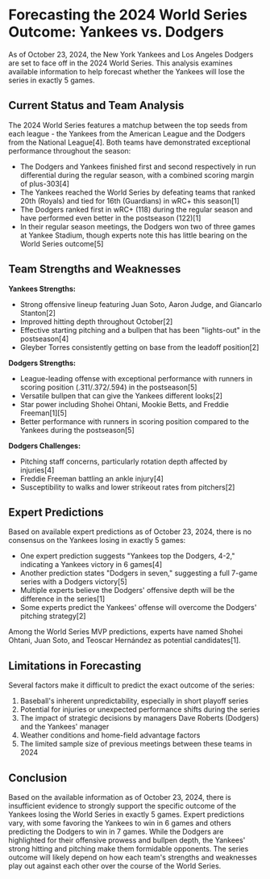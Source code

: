 # Forecasting the 2024 World Series Outcome: Yankees vs. Dodgers

As of October 23, 2024, the New York Yankees and Los Angeles Dodgers are set to face off in the 2024 World Series. This analysis examines available information to help forecast whether the Yankees will lose the series in exactly 5 games.

## Current Status and Team Analysis

The 2024 World Series features a matchup between the top seeds from each league - the Yankees from the American League and the Dodgers from the National League[4]. Both teams have demonstrated exceptional performance throughout the season:

- The Dodgers and Yankees finished first and second respectively in run differential during the regular season, with a combined scoring margin of plus-303[4]
- The Yankees reached the World Series by defeating teams that ranked 20th (Royals) and tied for 16th (Guardians) in wRC+ this season[1]
- The Dodgers ranked first in wRC+ (118) during the regular season and have performed even better in the postseason (122)[1]
- In their regular season meetings, the Dodgers won two of three games at Yankee Stadium, though experts note this has little bearing on the World Series outcome[5]

## Team Strengths and Weaknesses

**Yankees Strengths:**
- Strong offensive lineup featuring Juan Soto, Aaron Judge, and Giancarlo Stanton[2]
- Improved hitting depth throughout October[2]
- Effective starting pitching and a bullpen that has been "lights-out" in the postseason[4]
- Gleyber Torres consistently getting on base from the leadoff position[2]

**Dodgers Strengths:**
- League-leading offense with exceptional performance with runners in scoring position (.311/.372/.594) in the postseason[5]
- Versatile bullpen that can give the Yankees different looks[2]
- Star power including Shohei Ohtani, Mookie Betts, and Freddie Freeman[1][5]
- Better performance with runners in scoring position compared to the Yankees during the postseason[5]

**Dodgers Challenges:**
- Pitching staff concerns, particularly rotation depth affected by injuries[4]
- Freddie Freeman battling an ankle injury[4]
- Susceptibility to walks and lower strikeout rates from pitchers[2]

## Expert Predictions

Based on available expert predictions as of October 23, 2024, there is no consensus on the Yankees losing in exactly 5 games:

- One expert prediction suggests "Yankees top the Dodgers, 4-2," indicating a Yankees victory in 6 games[4]
- Another prediction states "Dodgers in seven," suggesting a full 7-game series with a Dodgers victory[5]
- Multiple experts believe the Dodgers' offensive depth will be the difference in the series[1]
- Some experts predict the Yankees' offense will overcome the Dodgers' pitching strategy[2]

Among the World Series MVP predictions, experts have named Shohei Ohtani, Juan Soto, and Teoscar Hernández as potential candidates[1].

## Limitations in Forecasting

Several factors make it difficult to predict the exact outcome of the series:

1. Baseball's inherent unpredictability, especially in short playoff series
2. Potential for injuries or unexpected performance shifts during the series
3. The impact of strategic decisions by managers Dave Roberts (Dodgers) and the Yankees' manager
4. Weather conditions and home-field advantage factors
5. The limited sample size of previous meetings between these teams in 2024

## Conclusion

Based on the available information as of October 23, 2024, there is insufficient evidence to strongly support the specific outcome of the Yankees losing the World Series in exactly 5 games. Expert predictions vary, with some favoring the Yankees to win in 6 games and others predicting the Dodgers to win in 7 games. While the Dodgers are highlighted for their offensive prowess and bullpen depth, the Yankees' strong hitting and pitching make them formidable opponents. The series outcome will likely depend on how each team's strengths and weaknesses play out against each other over the course of the World Series.